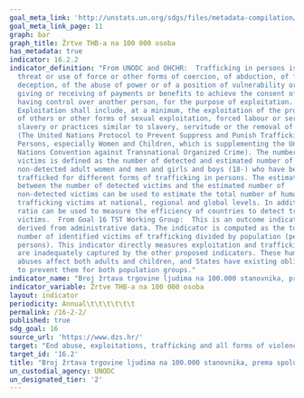 ```yaml
---
goal_meta_link: 'http://unstats.un.org/sdgs/files/metadata-compilation/Metadata-Goal-16.pdf'
goal_meta_link_page: 11
graph: bar
graph_title: Žrtve THB-a na 100 000 osoba
has_metadata: true
indicator: 16.2.2
indicator_definition: "From UNODC and OHCHR:  Trafficking in persons is defined as the recruitment,   transportation, transfer, harbouring or receipt of persons, by means of the
  threat or use of force or other forms of coercion, of abduction, of fraud, of
  deception, of the abuse of power or of a position of vulnerability or of the
  giving or receiving of payments or benefits to achieve the consent of a person
  having control over another person, for the purpose of exploitation.
  Exploitation shall include, at a minimum, the exploitation of the prostitution
  of others or other forms of sexual exploitation, forced labour or services,
  slavery or practices similar to slavery, servitude or the removal of organs
  (The United Nations Protocol to Prevent Suppress and Punish Trafficking in
  Persons, especially Women and Children, which is supplementing the United
  Nations Convention against Transnational Organized Crime). The number of
  victims is defined as the number of detected and estimated number of
  non-detected adult women and men and girls and boys (18-) who have been
  trafficked for different forms of trafficking in persons. The estimated ratio
  between the number of detected victims and the estimated number of
  non-detected victims can be used to estimate the total number of human
  trafficking victims at national, regional and global levels. In addition, the
  ratio can be used to measure the efficiency of countries to detect trafficking
  victims.  From Goal 16 TST Working Group:  This is an outcome indicator
  derived from administrative data. The indicator is computed as the total
  number of identified victims of trafficking divided by population (per 100,000
  persons). This indicator directly measures exploitation and trafficking, which
  are inadequately captured by the other proposed indicators. These human rights
  abuses affect both adults and children, and States have existing obligations
  to prevent them for both population groups."
indicator_name: "Broj žrtava trgovine ljudima na 100.000 stanovnika, prema spolu, dobi i obliku eksploatacije"
indicator_variable: Žrtve THB-a na 100 000 osoba
layout: indicator
periodicity: Annual\t\t\t\t\t\t
permalink: /16-2-2/
published: true
sdg_goal: 16
source_url: 'https://www.dzs.hr/'
target: "End abuse, exploitations, trafficking and all forms of violence against and  torture of children."
target_id: '16.2'
title: "Broj žrtava trgovine ljudima na 100.000 stanovnika, prema spolu, dobi i obliku eksploatacije"
un_custodial_agency: UNODC
un_designated_tier: '2'
---
```

